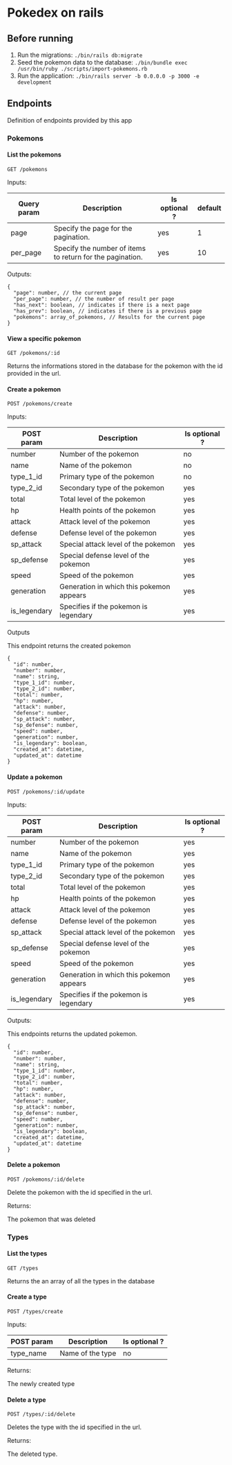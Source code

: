 # Pokedex on rails

## Before running
1. Run the migrations: `./bin/rails db:migrate`
1. Seed the pokemon data to the database: `./bin/bundle exec /usr/bin/ruby ./scripts/import-pokemons.rb`
1. Run the application: `./bin/rails server -b 0.0.0.0 -p 3000 -e development`

## Endpoints
Definition of endpoints provided by this app

### Pokemons

#### List the pokemons
`GET /pokemons`

Inputs:

| Query param | Description | Is optional ? | default |
|----|----|----|----|
|page|Specify the page for the pagination.|yes|1|
|per_page|Specify the number of items to return for the pagination.|yes|10|

Outputs:

```
{
  "page": number, // the current page
  "per_page": number, // the number of result per page
  "has_next": boolean, // indicates if there is a next page
  "has_prev": boolean, // indicates if there is a previous page
  "pokemons": array_of_pokemons, // Results for the current page
}
```

#### View a specific pokemon
`GET /pokemons/:id`

Returns the informations stored in the database for the pokemon with the id provided in the url.

#### Create a pokemon
`POST /pokemons/create`

Inputs:

| POST param | Description | Is optional ? |
|----|----|----|
|number|Number of the pokemon|no|-|
|name|Name of the pokemon|no|-|
|type_1_id|Primary type of the pokemon|no|-|
|type_2_id|Secondary type of the pokemon|yes|-|
|total|Total level of the pokemon|yes|-|
|hp|Health points of the pokemon|yes|-|
|attack|Attack level of the pokemon|yes|-|
|defense|Defense level of the pokemon|yes|-|
|sp_attack|Special attack level of the pokemon|yes|-|
|sp_defense|Special defense level of the pokemon|yes|-|
|speed|Speed of the pokemon|yes|-|
|generation|Generation in which this pokemon appears|yes|-|
|is_legendary|Specifies if the pokemon is legendary|yes|-|

Outputs

This endpoint returns the created pokemon

```
{
  "id": number,
  "number": number,
  "name": string,
  "type_1_id": number,
  "type_2_id": number,
  "total": number,
  "hp": number,
  "attack": number,
  "defense": number,
  "sp_attack": number,
  "sp_defense": number,
  "speed": number,
  "generation": number,
  "is_legendary": boolean,
  "created_at": datetime,
  "updated_at": datetime
}
```

#### Update a pokemon
`POST /pokemons/:id/update`

Inputs:

| POST param | Description | Is optional ? |
|----|----|----|
|number|Number of the pokemon|yes|
|name|Name of the pokemon|yes|
|type_1_id|Primary type of the pokemon|yes|
|type_2_id|Secondary type of the pokemon|yes|-
|total|Total level of the pokemon|yes
|hp|Health points of the pokemon|yes|
|attack|Attack level of the pokemon|yes|
|defense|Defense level of the pokemon|yes|
|sp_attack|Special attack level of the pokemon|yes|
|sp_defense|Special defense level of the pokemon|yes|
|speed|Speed of the pokemon|yes|
|generation|Generation in which this pokemon appears|yes|
|is_legendary|Specifies if the pokemon is legendary|yes|

Outputs:

This endpoints returns the updated pokemon.

```
{
  "id": number,
  "number": number,
  "name": string,
  "type_1_id": number,
  "type_2_id": number,
  "total": number,
  "hp": number,
  "attack": number,
  "defense": number,
  "sp_attack": number,
  "sp_defense": number,
  "speed": number,
  "generation": number,
  "is_legendary": boolean,
  "created_at": datetime,
  "updated_at": datetime
}
```

#### Delete a pokemon
`POST /pokemons/:id/delete`

Delete the pokemon with the id specified in the url.

Returns:

The pokemon that was deleted

### Types

#### List the types
`GET /types`

Returns the an array of all the types in the database

#### Create a type
`POST /types/create`

Inputs:

| POST param | Description | Is optional ? |
|----|----|----|
|type_name|Name of the type|no|


Returns:

The newly created type

#### Delete a type
`POST /types/:id/delete`

Deletes the type with the id specified in the url.

Returns:

The deleted type.

